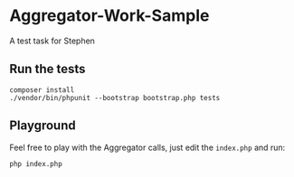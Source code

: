 # Aggregator-Work-Sample

A test task for Stephen

## Run the tests

```
composer install
./vendor/bin/phpunit --bootstrap bootstrap.php tests
```

## Playground

Feel free to play with the Aggregator calls, just edit the `index.php` and run:

```
php index.php
```